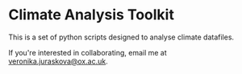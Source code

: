 # Climate Analysis Toolkit

This is a set of python scripts designed to analyse climate datafiles.

If you're interested in collaborating, email me at veronika.juraskova@ox.ac.uk.



